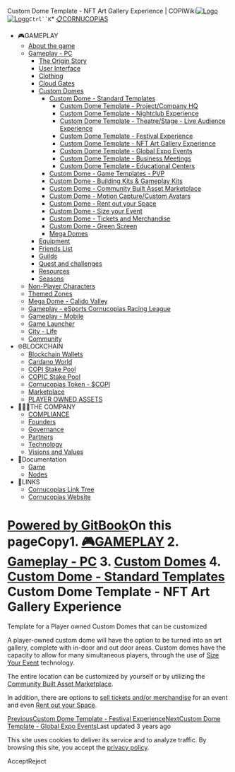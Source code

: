Custom Dome Template - NFT Art Gallery Experience | COPIWiki[![Logo](https://copiwiki.cornucopias.io/~gitbook/image?url=https%3A%2F%2F1762761122-files.gitbook.io%2F%7E%2Ffiles%2Fv0%2Fb%2Fgitbook-x-prod.appspot.com%2Fo%2Forganizations%252FVpfHHIHQI6ROs7kspCfa%252Fsites%252Fsite_dzbNR%252Flogo%252FxczoLfMLSrLZyl8UxDSg%252FCornucopias_Logo-White-Medium.png%3Falt%3Dmedia%26token%3Dcfef2e74-c264-4b9d-bc1c-d89788f5dc9c&width=260&dpr=4&quality=100&sign=ce383b9c&sv=2)![Logo](https://copiwiki.cornucopias.io/~gitbook/image?url=https%3A%2F%2F1762761122-files.gitbook.io%2F%7E%2Ffiles%2Fv0%2Fb%2Fgitbook-x-prod.appspot.com%2Fo%2Forganizations%252FVpfHHIHQI6ROs7kspCfa%252Fsites%252Fsite_dzbNR%252Flogo%252FxczoLfMLSrLZyl8UxDSg%252FCornucopias_Logo-White-Medium.png%3Falt%3Dmedia%26token%3Dcfef2e74-c264-4b9d-bc1c-d89788f5dc9c&width=260&dpr=4&quality=100&sign=ce383b9c&sv=2)](/)`Ctrl``K`* [📋CORNUCOPIAS](/)
* 🎮GAMEPLAY
	+ [About the game](/gameplay/about-the-game)
	+ [Gameplay - PC](/gameplay/gameplay-pc)
		- [The Origin Story](/gameplay/gameplay-pc/the-origin-story)
		- [User Interface](/gameplay/gameplay-pc/user-interface)
		- [Clothing](/gameplay/gameplay-pc/clothing)
		- [Cloud Gates](/gameplay/gameplay-pc/cloud-gates)
		- [Custom Domes](/gameplay/gameplay-pc/custom-domes)
			* [Custom Dome - Standard Templates](/gameplay/gameplay-pc/custom-domes/custom-dome-standard-templates)
				+ [Custom Dome Template - Project/Company HQ](/gameplay/gameplay-pc/custom-domes/custom-dome-standard-templates/custom-dome-template-project-company-hq)
				+ [Custom Dome Template - Nightclub Experience](/gameplay/gameplay-pc/custom-domes/custom-dome-standard-templates/custom-dome-template-nightclub-experience)
				+ [Custom Dome Template - Theatre/Stage - Live Audience Experience](/gameplay/gameplay-pc/custom-domes/custom-dome-standard-templates/custom-dome-template-theatre-stage-live-audience-experience)
				+ [Custom Dome Template - Festival Experience](/gameplay/gameplay-pc/custom-domes/custom-dome-standard-templates/custom-dome-template-festival-experience)
				+ [Custom Dome Template - NFT Art Gallery Experience](/gameplay/gameplay-pc/custom-domes/custom-dome-standard-templates/custom-dome-template-nft-art-gallery-experience)
				+ [Custom Dome Template - Global Expo Events](/gameplay/gameplay-pc/custom-domes/custom-dome-standard-templates/custom-dome-template-global-expo-events)
				+ [Custom Dome Template - Business Meetings](/gameplay/gameplay-pc/custom-domes/custom-dome-standard-templates/custom-dome-template-business-meetings)
				+ [Custom Dome Template - Educational Centers](/gameplay/gameplay-pc/custom-domes/custom-dome-standard-templates/custom-dome-template-educational-centers)
			* [Custom Dome - Game Templates - PVP](/gameplay/gameplay-pc/custom-domes/custom-dome-game-templates-pvp)
			* [Custom Dome - Building Kits & Gameplay Kits](/gameplay/gameplay-pc/custom-domes/custom-dome-building-kits-and-gameplay-kits)
			* [Custom Dome - Community Built Asset Marketplace](/gameplay/gameplay-pc/custom-domes/custom-dome-community-built-asset-marketplace)
			* [Custom Dome - Motion Capture/Custom Avatars](/gameplay/gameplay-pc/custom-domes/custom-dome-motion-capture-custom-avatars)
			* [Custom Dome - Rent out your Space](/gameplay/gameplay-pc/custom-domes/custom-dome-rent-out-your-space)
			* [Custom Dome - Size your Event](/gameplay/gameplay-pc/custom-domes/custom-dome-size-your-event)
			* [Custom Dome - Tickets and Merchandise](/gameplay/gameplay-pc/custom-domes/custom-dome-tickets-and-merchandise)
			* [Custom Dome - Green Screen](/gameplay/gameplay-pc/custom-domes/custom-dome-green-screen)
			* [Mega Domes](/gameplay/gameplay-pc/custom-domes/mega-domes)
		- [Equipment](/gameplay/gameplay-pc/equipment)
		- [Friends List](/gameplay/gameplay-pc/friends-list)
		- [Guilds](/gameplay/gameplay-pc/guilds)
		- [Quest and challenges](/gameplay/gameplay-pc/quest-and-challenges)
		- [Resources](/gameplay/gameplay-pc/resources)
		- [Seasons](/gameplay/gameplay-pc/seasons)
	+ [Non-Player Characters](/gameplay/non-player-characters)
	+ [Themed Zones](/gameplay/themed-zones)
	+ [Mega Dome - Calido Valley](/gameplay/mega-dome-calido-valley)
	+ [Gameplay - eSports Cornucopias Racing League](/gameplay/gameplay-esports-cornucopias-racing-league)
	+ [Gameplay - Mobile](/gameplay/gameplay-mobile)
	+ [Game Launcher](/gameplay/game-launcher)
	+ [City - Life](/gameplay/city-life)
	+ [Community](/gameplay/community)
* 🌐BLOCKCHAIN
	+ [Blockchain Wallets](/blockchain/blockchain-wallets)
	+ [Cardano World](/blockchain/cardano-world)
	+ [COPI Stake Pool](/blockchain/copi-stake-pool)
	+ [COPIC Stake Pool](/blockchain/copic-stake-pool)
	+ [Cornucopias Token - $COPI](/blockchain/cornucopias-token-usdcopi)
	+ [Marketplace](/blockchain/marketplace)
	+ [PLAYER OWNED ASSETS](/blockchain/player-owned-assets)
* 🧑‍🤝‍🧑THE COMPANY
	+ [COMPLIANCE](/the-company/compliance)
	+ [Founders](/the-company/founders)
	+ [Governance](/the-company/governance)
	+ [Partners](/the-company/partners)
	+ [Technology](/the-company/technology)
	+ [Visions and Values](/the-company/visions-and-values)
* 📖Documentation
	+ [Game](/documentation/game)
	+ [Nodes](/documentation/nodes)
* 🔗LINKS
	+ [Cornucopias Link Tree](https://linktr.ee/cornucopias.game)
	+ [Cornucopias Website](https://www.cornucopias.io)

[Powered by GitBook](https://www.gitbook.com/?utm_source=content&utm_medium=trademark&utm_campaign=PQmCVki2WHg9QcW9pdrX)On this pageCopy1. [🎮GAMEPLAY](/gameplay)
2. [Gameplay - PC](/gameplay/gameplay-pc)
3. [Custom Domes](/gameplay/gameplay-pc/custom-domes)
4. [Custom Dome - Standard Templates](/gameplay/gameplay-pc/custom-domes/custom-dome-standard-templates)
Custom Dome Template - NFT Art Gallery Experience
=================================================

Template for a Player owned Custom Domes that can be customized

A player-owned custom dome will have the option to be turned into an art gallery, complete with in-door and out door areas. Custom domes have the capacity to allow for many simultaneous players, through the use of [Size Your Event](/gameplay/gameplay-pc/custom-domes/custom-dome-size-your-event) technology. 

The entire location can be customized by yourself or by utilizing the [Community Built Asset Marketplace](/gameplay/gameplay-pc/custom-domes/custom-dome-community-built-asset-marketplace). 

In addition, there are options to [sell tickets and/or merchandise](/gameplay/gameplay-pc/custom-domes/custom-dome-tickets-and-merchandise) for an event and even [Rent out your Space](/gameplay/gameplay-pc/custom-domes/custom-dome-rent-out-your-space). 

[PreviousCustom Dome Template - Festival Experience](/gameplay/gameplay-pc/custom-domes/custom-dome-standard-templates/custom-dome-template-festival-experience)[NextCustom Dome Template - Global Expo Events](/gameplay/gameplay-pc/custom-domes/custom-dome-standard-templates/custom-dome-template-global-expo-events)Last updated 3 years ago

This site uses cookies to deliver its service and to analyze traffic. By browsing this site, you accept the [privacy policy](https://www.cornucopias.io/privacy-policy).

AcceptReject